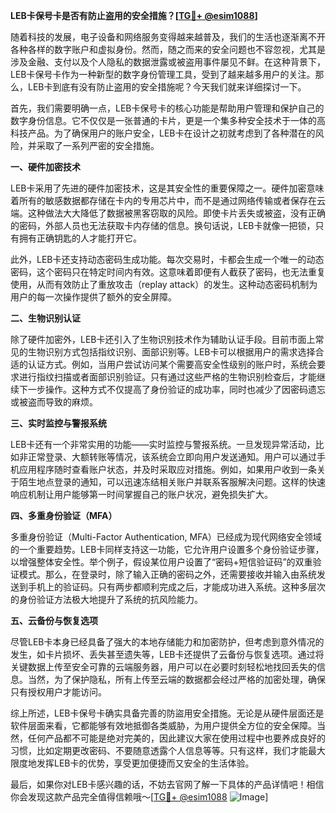 **LEB卡保号卡是否有防止盗用的安全措施？[[TG💪+ @esim1088](https://t.me/s/esim1088)]**

随着科技的发展，电子设备和网络服务变得越来越普及，我们的生活也逐渐离不开各种各样的数字账户和虚拟身份。然而，随之而来的安全问题也不容忽视，尤其是涉及金融、支付以及个人隐私的数据泄露或被盗用事件屡见不鲜。在这种背景下，LEB卡保号卡作为一种新型的数字身份管理工具，受到了越来越多用户的关注。那么，LEB卡到底有没有防止盗用的安全措施呢？今天我们就来详细探讨一下。

首先，我们需要明确一点，LEB卡保号卡的核心功能是帮助用户管理和保护自己的数字身份信息。它不仅仅是一张普通的卡片，更是一个集多种安全技术于一体的高科技产品。为了确保用户的账户安全，LEB卡在设计之初就考虑到了各种潜在的风险，并采取了一系列严密的安全措施。

**一、硬件加密技术**

LEB卡采用了先进的硬件加密技术，这是其安全性的重要保障之一。硬件加密意味着所有的敏感数据都存储在卡内的专用芯片中，而不是通过网络传输或者保存在云端。这种做法大大降低了数据被黑客窃取的风险。即使卡片丢失或被盗，没有正确的密码，外部人员也无法获取卡内存储的信息。换句话说，LEB卡就像一把锁，只有拥有正确钥匙的人才能打开它。

此外，LEB卡还支持动态密码生成功能。每次交易时，卡都会生成一个唯一的动态密码，这个密码只在特定时间内有效。这意味着即便有人截获了密码，也无法重复使用，从而有效防止了重放攻击（replay attack）的发生。这种动态密码机制为用户的每一次操作提供了额外的安全屏障。

**二、生物识别认证**

除了硬件加密外，LEB卡还引入了生物识别技术作为辅助认证手段。目前市面上常见的生物识别方式包括指纹识别、面部识别等。LEB卡可以根据用户的需求选择合适的认证方式。例如，当用户尝试访问某个需要高安全性级别的账户时，系统会要求进行指纹扫描或者面部识别验证。只有通过这些严格的生物识别检查后，才能继续下一步操作。这种方式不仅提高了身份验证的成功率，同时也减少了因密码遗忘或被盗而导致的麻烦。

**三、实时监控与警报系统**

LEB卡还有一个非常实用的功能——实时监控与警报系统。一旦发现异常活动，比如非正常登录、大额转账等情况，该系统会立即向用户发送通知。用户可以通过手机应用程序随时查看账户状态，并及时采取应对措施。例如，如果用户收到一条关于陌生地点登录的通知，可以迅速冻结相关账户并联系客服解决问题。这样的快速响应机制让用户能够第一时间掌握自己的账户状况，避免损失扩大。

**四、多重身份验证（MFA）**

多重身份验证（Multi-Factor Authentication, MFA）已经成为现代网络安全领域的一个重要趋势。LEB卡同样支持这一功能，它允许用户设置多个身份验证步骤，以增强整体安全性。举个例子，假设某位用户设置了“密码+短信验证码”的双重验证模式。那么，在登录时，除了输入正确的密码之外，还需要接收并输入由系统发送到手机上的验证码。只有两步都顺利完成之后，才能成功进入系统。这种多层次的身份验证方法极大地提升了系统的抗风险能力。

**五、云备份与恢复选项**

尽管LEB卡本身已经具备了强大的本地存储能力和加密防护，但考虑到意外情况的发生，如卡片损坏、丢失甚至遗失等，LEB卡还提供了云备份与恢复选项。通过将关键数据上传至安全可靠的云端服务器，用户可以在必要时刻轻松地找回丢失的信息。当然，为了保护隐私，所有上传至云端的数据都会经过严格的加密处理，确保只有授权用户才能访问。

综上所述，LEB卡保号卡确实具备完善的防盜用安全措施。无论是从硬件层面还是软件层面来看，它都能够有效地抵御各类威胁，为用户提供全方位的安全保障。当然，任何产品都不可能是绝对完美的，因此建议大家在使用过程中也要养成良好的习惯，比如定期更改密码、不要随意透露个人信息等等。只有这样，我们才能最大限度地发挥LEB卡的优势，享受更加便捷而又安全的生活体验。

最后，如果你对LEB卡感兴趣的话，不妨去官网了解一下具体的产品详情吧！相信你会发现这款产品完全值得信赖哦～[[TG💪+ @esim1088](https://t.me/s/esim1088) ![Image](https://i.postimg.cc/4NQfJmqS/Snipaste-2025-05-13-00-14-12.png)]